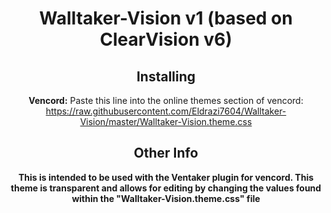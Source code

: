 <div align="center">

# Walltaker-Vision v1 (based on ClearVision v6)


## Installing

**Vencord:**
Paste this line into the online themes section of vencord: https://raw.githubusercontent.com/Eldrazi7604/Walltaker-Vision/master/Walltaker-Vision.theme.css
## Other Info
**This is intended to be used with the Ventaker plugin for vencord. This theme is transparent and allows for editing by changing the values found within the "Walltaker-Vision.theme.css" file**
